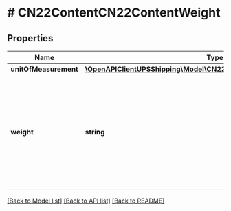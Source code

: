 # # CN22ContentCN22ContentWeight

## Properties

Name | Type | Description | Notes
------------ | ------------- | ------------- | -------------
**unitOfMeasurement** | [**\OpenAPIClientUPSShipping\Model\CN22ContentWeightUnitOfMeasurement**](CN22ContentWeightUnitOfMeasurement.md) |  |
**weight** | **string** | Total weight of the content. Pounds and Ounces are allowed up to 2 decimals.  Required if the CN22 form container is present. |

[[Back to Model list]](../../README.md#models) [[Back to API list]](../../README.md#endpoints) [[Back to README]](../../README.md)
